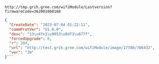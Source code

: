 `http://tmp.grih.gree.com/wifiModule/Lastversion?firmwareCode=362001060168`

```json
{
  "CreateDate": "2023-07-04 01:22:11",
  "commProtVer": "V1.0.0",
  "desc": "13\u4fe1\u9053\u8df3\u677f",
  "forcedUpgrade": 0,
  "r": 200,
  "url": "http://test.grih.gree.com/wifiModule/image/17780/786432",
  "ver": "20"
}```